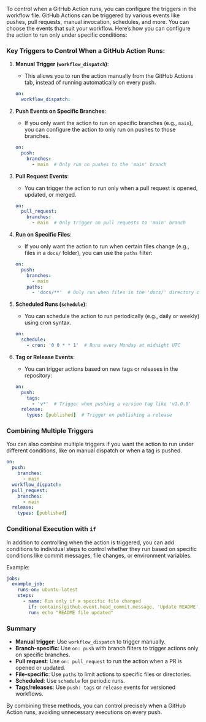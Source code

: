 To control when a GitHub Action runs, you can configure the triggers in the workflow file. GitHub Actions can be triggered by various events like pushes, pull requests, manual invocation, schedules, and more. You can choose the events that suit your workflow. Here’s how you can configure the action to run only under specific conditions:

### Key Triggers to Control When a GitHub Action Runs:

1. **Manual Trigger (`workflow_dispatch`)**:
   - This allows you to run the action manually from the GitHub Actions tab, instead of running automatically on every push.

   ```yaml
   on:
     workflow_dispatch:
   ```

2. **Push Events on Specific Branches**:
   - If you only want the action to run on specific branches (e.g., `main`), you can configure the action to only run on pushes to those branches.

   ```yaml
   on:
     push:
       branches:
         - main  # Only run on pushes to the 'main' branch
   ```

3. **Pull Request Events**:
   - You can trigger the action to run only when a pull request is opened, updated, or merged.

   ```yaml
   on:
     pull_request:
       branches:
         - main  # Only trigger on pull requests to 'main' branch
   ```

4. **Run on Specific Files**:
   - If you only want the action to run when certain files change (e.g., files in a `docs/` folder), you can use the `paths` filter:

   ```yaml
   on:
     push:
       branches:
         - main
       paths:
         - 'docs/**'  # Only run when files in the 'docs/' directory change
   ```

5. **Scheduled Runs (`schedule`)**:
   - You can schedule the action to run periodically (e.g., daily or weekly) using cron syntax.

   ```yaml
   on:
     schedule:
       - cron: '0 0 * * 1'  # Runs every Monday at midnight UTC
   ```

6. **Tag or Release Events**:
   - You can trigger actions based on new tags or releases in the repository:

   ```yaml
   on:
     push:
       tags:
         - 'v*'  # Trigger when pushing a version tag like 'v1.0.0'
     release:
       types: [published]  # Trigger on publishing a release
   ```

### Combining Multiple Triggers

You can also combine multiple triggers if you want the action to run under different conditions, like on manual dispatch or when a tag is pushed.

```yaml
on:
  push:
    branches:
      - main
  workflow_dispatch:
  pull_request:
    branches:
      - main
  release:
    types: [published]
```

### Conditional Execution with `if`

In addition to controlling when the action is triggered, you can add conditions to individual steps to control whether they run based on specific conditions like commit messages, file changes, or environment variables.

Example:

```yaml
jobs:
  example_job:
    runs-on: ubuntu-latest
    steps:
      - name: Run only if a specific file changed
        if: contains(github.event.head_commit.message, 'Update README')
        run: echo "README file updated"
```

### Summary

- **Manual trigger**: Use `workflow_dispatch` to trigger manually.
- **Branch-specific**: Use `on: push` with branch filters to trigger actions only on specific branches.
- **Pull request**: Use `on: pull_request` to run the action when a PR is opened or updated.
- **File-specific**: Use `paths` to limit actions to specific files or directories.
- **Scheduled**: Use `schedule` for periodic runs.
- **Tags/releases**: Use `push: tags` or `release` events for versioned workflows.

By combining these methods, you can control precisely when a GitHub Action runs, avoiding unnecessary executions on every push.